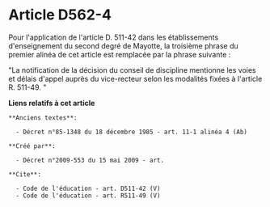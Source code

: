 # Article D562-4

Pour l'application de l'article D. 511-42 dans les établissements d'enseignement du second degré de Mayotte, la troisième
phrase du premier alinéa de cet article est remplacée par la phrase suivante : 

"La notification de la décision du conseil de discipline mentionne les voies et délais d'appel auprès du vice-recteur selon
les modalités fixées à l'article R. 511-49. "

**Liens relatifs à cet article**

	**Anciens textes**:

	  - Décret n°85-1348 du 18 décembre 1985 - art. 11-1 alinéa 4 (Ab)

	**Créé par**:

	  - Décret n°2009-553 du 15 mai 2009 - art.

	**Cite**:

	  - Code de l'éducation - art. D511-42 (V)
	  - Code de l'éducation - art. R511-49 (V)
